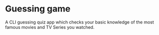 # Guessing game
A CLI guessing quiz app which checks your basic knowledge of the most famous movies and TV Series you watched.
